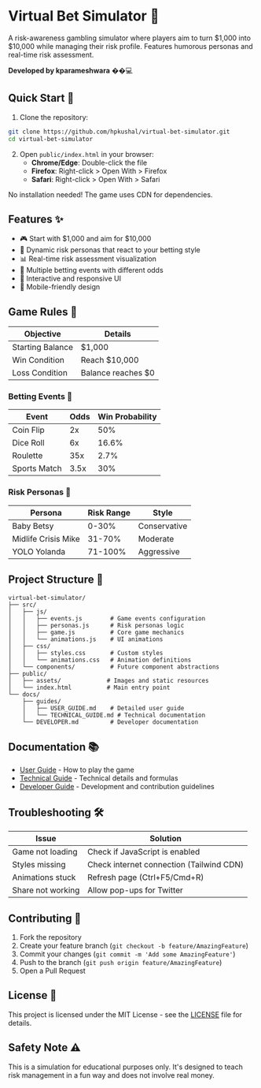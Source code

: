 # Virtual Bet Simulator 🎲

A risk-awareness gambling simulator where players aim to turn $1,000 into $10,000 while managing their risk profile. Features humorous personas and real-time risk assessment.

**Developed by kparameshwara** ��‍💻

## Quick Start 🚀

1. Clone the repository:
```bash
git clone https://github.com/hpkushal/virtual-bet-simulator.git
cd virtual-bet-simulator
```

2. Open `public/index.html` in your browser:
   - **Chrome/Edge**: Double-click the file
   - **Firefox**: Right-click > Open With > Firefox
   - **Safari**: Right-click > Open With > Safari

No installation needed! The game uses CDN for dependencies.

## Features ✨

- 🎮 Start with $1,000 and aim for $10,000
- 👥 Dynamic risk personas that react to your betting style
- 📊 Real-time risk assessment visualization
- 🎲 Multiple betting events with different odds
- 🎯 Interactive and responsive UI
- 📱 Mobile-friendly design

## Game Rules 📜

| Objective | Details |
|-----------|---------|
| Starting Balance | $1,000 |
| Win Condition | Reach $10,000 |
| Loss Condition | Balance reaches $0 |

### Betting Events 🎲

| Event | Odds | Win Probability |
|-------|------|----------------|
| Coin Flip | 2x | 50% |
| Dice Roll | 6x | 16.6% |
| Roulette | 35x | 2.7% |
| Sports Match | 3.5x | 30% |

### Risk Personas 👥

| Persona | Risk Range | Style |
|---------|------------|-------|
| Baby Betsy | 0-30% | Conservative |
| Midlife Crisis Mike | 31-70% | Moderate |
| YOLO Yolanda | 71-100% | Aggressive |

## Project Structure 📁

```
virtual-bet-simulator/
├── src/
│   ├── js/
│   │   ├── events.js        # Game events configuration
│   │   ├── personas.js      # Risk personas logic
│   │   ├── game.js          # Core game mechanics
│   │   └── animations.js    # UI animations
│   ├── css/
│   │   ├── styles.css       # Custom styles
│   │   └── animations.css   # Animation definitions
│   └── components/          # Future component abstractions
├── public/
│   ├── assets/             # Images and static resources
│   └── index.html          # Main entry point
└── docs/
    ├── guides/
    │   ├── USER_GUIDE.md    # Detailed user guide
    │   └── TECHNICAL_GUIDE.md # Technical documentation
    └── DEVELOPER.md         # Developer documentation
```

## Documentation 📚

- [User Guide](docs/guides/USER_GUIDE.md) - How to play the game
- [Technical Guide](docs/guides/TECHNICAL_GUIDE.md) - Technical details and formulas
- [Developer Guide](docs/DEVELOPER.md) - Development and contribution guidelines

## Troubleshooting 🛠️

| Issue | Solution |
|-------|----------|
| Game not loading | Check if JavaScript is enabled |
| Styles missing | Check internet connection (Tailwind CDN) |
| Animations stuck | Refresh page (Ctrl+F5/Cmd+R) |
| Share not working | Allow pop-ups for Twitter |

## Contributing 🤝

1. Fork the repository
2. Create your feature branch (`git checkout -b feature/AmazingFeature`)
3. Commit your changes (`git commit -m 'Add some AmazingFeature'`)
4. Push to the branch (`git push origin feature/AmazingFeature`)
5. Open a Pull Request

## License 📄

This project is licensed under the MIT License - see the [LICENSE](LICENSE) file for details.

## Safety Note ⚠️

This is a simulation for educational purposes only. It's designed to teach risk management in a fun way and does not involve real money. 
